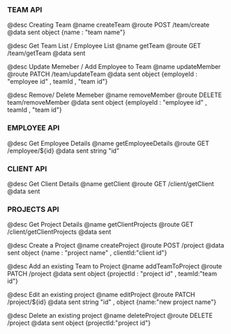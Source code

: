 ### TEAM API

@desc Creating Team
@name createTeam
@route POST /team/create
@data sent object {name : "team name"}

@desc Get Team List / Employee List
@name getTeam
@route GET /team/getTeam
@data sent

@desc Update Memeber / Add Employee to Team
@name updateMember
@route PATCH /team/updateTeam
@data sent object {employeId : "employee id" , teamId , "team id"}

@desc Remove/ Delete Memeber
@name removeMember
@route DELETE team/removeMember
@data sent object {employeId : "employee id" , teamId , "team id"}

### EMPLOYEE API

@desc Get Employee Details
@name getEmployeeDetails
@route GET /employee/${id}
@data sent string "id"

### CLIENT API

@desc Get Client Details
@name getClient
@route GET /client/getClient
@data sent

### PROJECTS API

@desc Get Project Details
@name getClientProjects
@route GET /client/getClientProjects
@data sent

@desc Create a Project
@name createProject
@route POST /project
@data sent object {name : "project name" , clientId:"client id"}

@desc Add an existing Team to Project
@name addTeamToProject
@route PATCH /project
@data sent object {projectId : "project id" , teamId:"team id"}

@desc Edit an existing project
@name editProject
@route PATCH /project/${id}
@data sent string "id" , object {name:"new project name"}

@desc Delete an existing project
@name deleteProject
@route DELETE /project
@data sent object {projectId:"project id"}
